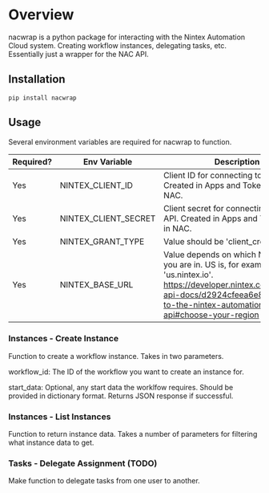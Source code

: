 # Overview

nacwrap is a python package for interacting with the Nintex Automation Cloud system. Creating workflow instances, delegating tasks, etc. Essentially just a wrapper for the NAC API.

## Installation

`pip install nacwrap`

## Usage

Several environment variables are required for nacwrap to function.

| Required? | Env Variable | Description |
| --------- | ------------ | ----------- |
| Yes | NINTEX_CLIENT_ID | Client ID for connecting to Nintex API. Created in Apps and Tokens page in NAC. |
| Yes | NINTEX_CLIENT_SECRET | Client secret for connecting to Nintex API. Created in Apps and Tokens page in NAC. |
| Yes | NINTEX_GRANT_TYPE | Value should be 'client_credentials'. |
| Yes | NINTEX_BASE_URL | Value depends on which Nintex region you are in. US is, for example 'us.nintex.io'. <https://developer.nintex.com/docs/nc-api-docs/d2924cfeea6e8-welcome-to-the-nintex-automation-cloud-api#choose-your-region> |

### Instances - Create Instance

Function to create a workflow instance. Takes in two parameters.

workflow_id: The ID of the workflow you want to create an instance for.

start_data: Optional, any start data the worklfow requires. Should be provided in dictionary format. Returns JSON response if successful.

### Instances - List Instances

Function to return instance data. Takes a number of parameters for filtering what instance data to get.

### Tasks - Delegate Assignment (TODO)

Make function to delegate tasks from one user to another.
